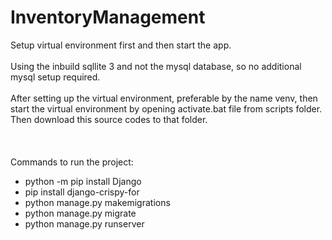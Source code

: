 ﻿# InventoryManagement
Setup virtual environment first and then start the app.<br><br>
Using the inbuild sqllite 3 and not the mysql database, so no additional mysql setup required.<br><br>
After setting up the virtual environment, preferable by the name venv, then start the virtual environment by opening activate.bat file from scripts folder. Then download this source codes to that folder.<br><br><br><br>
Commands to run the project: <br /><ul>
<li> python -m pip install Django</li>
<li>pip install django-crispy-for</li>
<li>python manage.py makemigrations</li>
<li>python manage.py migrate</li>
<li>python manage.py runserver</li>

</ul>
 

  
